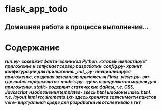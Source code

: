 # flask_app_todo



<h2> Домашняя работа в процессе выполнения... </h2>

# Содержание


<h5>
run.py- содержит фактический код Python, который импортирует приложение и запускает сервер разработки.
config.py- хранит конфигурации для  приложения.
_init_.py- инициализирует  приложение, создавая экземпляр приложения Flask.
views.py- вот где routes определяются.
models.py- здесь  определяются модели для приложения.
static- содержит статические файлы, т.е. CSS, Javascript, изображения
templates- здесь html шаблоны index.html, т.е. layout.html
requirements.txt- здесь хранятся зависимости пакетов
venv- виртуальная среда для разработки не отслеживаю в гит
</h5>